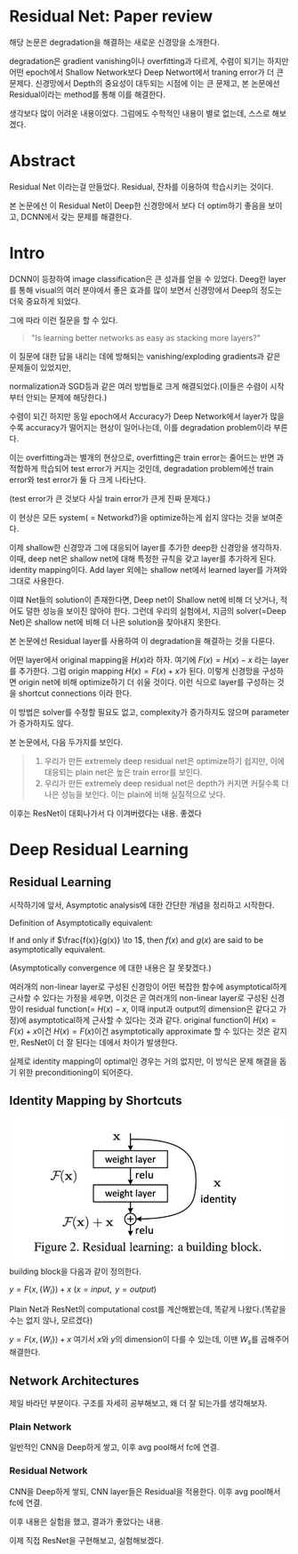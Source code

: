 # Residual Net: Paper review
해당 논문은 degradation을 해결하는 새로운 신경망을 소개한다.

degradation은 gradient vanishing이나 overfitting과 다르게, 수렴이 되기는 하지만 어떤 epoch에서 Shallow Network보다 Deep Networt에서 traning error가 더 큰 문제다. 신경망에서 Depth의 중요성이 대두되는 시점에 이는 큰 문제고, 본 논문에선 Residual이라는 method를 통해 이를 해결한다.

생각보다 많이 어려운 내용이었다. 그럼에도 수학적인 내용이 별로 없는데, 스스로 해보겠다.

# Abstract
Residual Net 이라는걸 만들었다. Residual, 잔차를 이용하여 학습시키는 것이다.

본 논문에선 이 Residual Net이 Deep한 신경망에서 보다 더 optim하기 좋음을 보이고,
DCNN에서 갖는 문제를 해결한다.

# Intro

DCNN이 등장하여 image classification은 큰 성과를 얻을 수 있었다.
Deeg한 layer를 통해 visual의 여러 분야에서 좋은 효과를 많이 보면서 신경망에서 Deep의 정도는 더욱 중요하게 되었다.

그에 따라 이런 질문을 할 수 있다.

> "Is learning better networks as easy as stacking more layers?"


이 질문에 대한 답을 내리는 데에 방해되는 vanishing/exploding gradients과 같은 문제들이 있었지만,

normalization과 SGD등과 같은 여러 방법들로 크게 해결되었다.(이들은 수렴이 시작부터 안되는 문제에 해당한다.)

수렴이 되긴 하지만 동일 epoch에서 Accuracy가 Deep Network에서 layer가 많을수록 accuracy가 떨어지는 현상이 일어나는데, 이를 degradation problem이라 부른다.

이는 overfitting과는 별개의 현상으로, overfitting은 train error는 줄어드는 반면 과적합하게 학습되어 test error가 커지는 것인데, degradation problem에선 train error와 test error가 둘 다 크게 나타난다. 

(test error가 큰 것보다 사실 train error가 큰게 진짜 문제다.)

이 현상은 모든 system( = Networkd?)을 optimize하는게 쉽지 않다는 것을 보여준다.

이제 shallow한 신경망과 그에 대응되어 layer를 추가한 deep한 신경망을 생각하자. 이때, deep net은 shallow net에 대해 특정한 규칙을 갖고 layer를 추가하게 된다. identity mapping이다. Add layer 외에는 shallow net에서 learned layer를 가져와 그대로 사용한다.

이떄 Net들의 solution이 존재한다면, Deep net이 Shallow net에 비해 더 낫거나, 적어도 덜한 성능을 보이진 않아야 한다. 그런데 우리의 실험에서, 지금의 solver(=Deep Net)은 shallow net에 비해 더 나은 solution을 찾아내지 못한다.

본 논문에선 Residual layer를 사용하여 이 degradation을 해결하는 것을 다룬다.

어떤 layer에서 original mapping을 $H(x)$라 하자. 여기에 $F(x) = H(x) - x$ 라는 layer를 추가한다. 그럼 origin mapping $H(x) = F(x) + x$가 된다. 이렇게 신경망을 구성하면 origin net에 비해 optimize하기 더 쉬울 것이다. 이런 식으로 layer를 구성하는 것을 shortcut connections 이라 한다. 

이 방법은 solver를 수정할 필요도 없고, complexity가 증가하지도 않으며 parameter가 증가하지도 않다.

본 논문에서, 다음 두가지를 보인다.

> 1) 우리가 만든 extremely deep residual net은 optimize하기 쉽지만, 이에 대응되는 plain net은 높은 train error를 보인다.
> 2) 우리가 만든 extremely deep residual net은 depth가 커지면 커질수록 더 나은 성능을 보인다. 이는 plain에 비해 실질적으로 낫다.

이후는 ResNet이 대회나가서 다 이겨버렸다는 내용. 좋겠다



# Deep Residual Learning
## Residual Learning
시작하기에 앞서, Asymptotic analysis에 대한 간단한 개념을 정리하고 시작한다.

Definition of Asymptotically equivalent:

If and only if $\frac{f(x)}{g(x)} \to 1$, then $f(x)$ and $g(x)$ are said to be asymptotically equivalent.

(Asymptotically convergence 에 대한 내용은 잘 못찾겠다.)

여러개의 non-linear layer로 구성된 신경망이 어떤 복잡한 함수에 asymptotical하게 근사할 수 있다는 가정을 세우면, 이것은 곧 여러개의 non-linear layer로 구성된 신경망이 residual function(= $H(x) - x$, 이때 input과 output의 dimension은 같다고 가정)에 asymptotical하게 근사할 수 있다는 것과 같다.
original function이 $H(x) = F(x) + x$이건 $H(x) = F(x)$이건 asymptotically approximate 할 수 있다는 것은 같지만, ResNet이 더 잘 된다는 데에서 차이가 발생한다. 

실제로 identity mapping이 optimal인 경우는 거의 없지만, 이 방식은 문제 해결을 돕기 위한 preconditioning이 되어준다. 

## Identity Mapping by Shortcuts

![Alt text](image1-1.png)
building block을 다음과 같이 정의한다.

$y = F(x, \{W_i\})+ x$ ($x = input,\text{ } y = output$)

Plain Net과 ResNet의 computational cost를 계산해봤는데, 똑같게 나왔다.(똑같을 수는 없지 않나, 모르겠다)

$y = F(x, \{W_i\})+ x$ 여기서 $x$와 $y$의 dimension이 다를 수 있는데, 이땐 $W_s$를 곱해주어 해결한다.

## Network Architectures
제일 바라던 부분이다. 구조를 자세히 공부해보고, 왜 더 잘 되는가를 생각해보자.

### Plain Network
일반적인 CNN을 Deep하게 쌓고, 이후 avg pool해서 fc에 연결.

### Residual Network
CNN을 Deep하게 쌓되, CNN layer들은 Residual을 적용한다. 이후 avg pool해서 fc에 연결.


이후 내용은 실험을 했고, 결과가 좋았다는 내용.

이제 직접 ResNet을 구현해보고, 실험해보겠다.